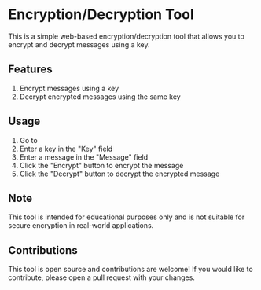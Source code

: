 # Encryption/Decryption Tool

This is a simple web-based encryption/decryption tool that allows you to encrypt and decrypt messages using a key.

## Features

1. Encrypt messages using a key
2. Decrypt encrypted messages using the same key

## Usage

1. Go to
2. Enter a key in the "Key" field
3. Enter a message in the "Message" field
4. Click the "Encrypt" button to encrypt the message
5. Click the "Decrypt" button to decrypt the encrypted message

## Note

This tool is intended for educational purposes only and is not suitable for secure encryption in real-world applications.

## Contributions

This tool is open source and contributions are welcome! If you would like to contribute, please open a pull request with your changes.
